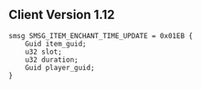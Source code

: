 ## Client Version 1.12

```rust,ignore
smsg SMSG_ITEM_ENCHANT_TIME_UPDATE = 0x01EB {
    Guid item_guid;    
    u32 slot;    
    u32 duration;    
    Guid player_guid;    
}

```
